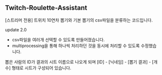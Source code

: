 ## Twitch-Roulette-Assistant
[스트리머 전용]
트위치 10연차 뽑기와 기본 뽑기의
csv파일을 분류하는 코드입니다.

update 2.0
+ csv파일을 여러개 선택할 수 있도록 만들어졌습니다.
+ multiprocessing을 통해 하나씩 처리하던 것을 동시에 처리할 수 있도록 수정했습니다.

뽑은 사람의 ID가 결과의 시트 이름으로 나오게 되며
[ID] - [닉네임] - [뽑기 결과] - [개수]
형태로 시트가 구성되어 있습니다.